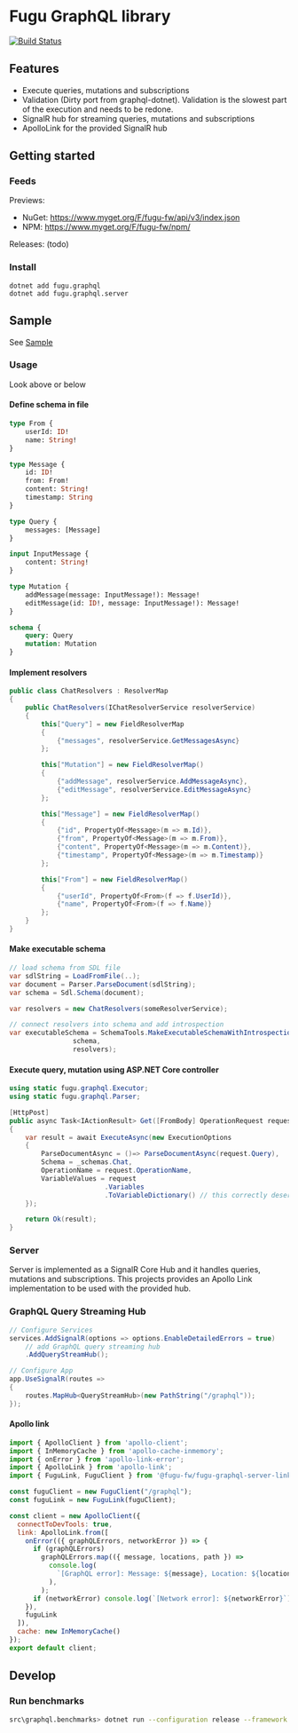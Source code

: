 Fugu GraphQL library
=====================================

[![Build Status](https://dev.azure.com/fugu-fw/graphql/_apis/build/status/pekkah.fugu-graphql)](https://dev.azure.com/fugu-fw/graphql/_build/latest?definitionId=1)


## Features

* Execute queries, mutations and subscriptions
* Validation (Dirty port from graphql-dotnet). Validation is the slowest part of the execution and needs to be redone.
* SignalR hub for streaming queries, mutations and subscriptions
* ApolloLink for the provided SignalR hub


## Getting started

### Feeds

Previews: 

* NuGet: https://www.myget.org/F/fugu-fw/api/v3/index.json
* NPM: https://www.myget.org/F/fugu-fw/npm/

Releases:
(todo)

### Install 

```
dotnet add fugu.graphql
dotnet add fugu.graphql.server
```

## Sample

See [Sample](https://github.com/pekkah/fugu-graphql-samples)


### Usage

Look above or below

#### Define schema in file

```graphql
type From {
    userId: ID!
    name: String!
}

type Message {
    id: ID!
    from: From!
    content: String!
    timestamp: String
}

type Query {
    messages: [Message]
}

input InputMessage {
    content: String!
}

type Mutation {
    addMessage(message: InputMessage!): Message!
    editMessage(id: ID!, message: InputMessage!): Message!
}

schema {
    query: Query
    mutation: Mutation
}
```

#### Implement resolvers

```csharp
public class ChatResolvers : ResolverMap
{
    public ChatResolvers(IChatResolverService resolverService)
    {
        this["Query"] = new FieldResolverMap
        {
            {"messages", resolverService.GetMessagesAsync}
        };

        this["Mutation"] = new FieldResolverMap()
        {
            {"addMessage", resolverService.AddMessageAsync},
            {"editMessage", resolverService.EditMessageAsync}
        };

        this["Message"] = new FieldResolverMap()
        {
            {"id", PropertyOf<Message>(m => m.Id)},
            {"from", PropertyOf<Message>(m => m.From)},
            {"content", PropertyOf<Message>(m => m.Content)},
            {"timestamp", PropertyOf<Message>(m => m.Timestamp)}
        };

        this["From"] = new FieldResolverMap()
        {
            {"userId", PropertyOf<From>(f => f.UserId)},
            {"name", PropertyOf<From>(f => f.Name)}
        };
    }
}
```

#### Make executable schema

```csharp
// load schema from SDL file
var sdlString = LoadFromFile(..);
var document = Parser.ParseDocument(sdlString);
var schema = Sdl.Schema(document);

var resolvers = new ChatResolvers(someResolverService);

// connect resolvers into schema and add introspection
var executableSchema = SchemaTools.MakeExecutableSchemaWithIntrospection(
                schema,
                resolvers);
```

#### Execute query, mutation using ASP.NET Core controller

```csharp
using static fugu.graphql.Executor;
using static fugu.graphql.Parser;

[HttpPost]
public async Task<IActionResult> Get([FromBody] OperationRequest request)
{
    var result = await ExecuteAsync(new ExecutionOptions
    {
        ParseDocumentAsync = ()=> ParseDocumentAsync(request.Query),
        Schema = _schemas.Chat,
        OperationName = request.OperationName,
        VariableValues = request
                        .Variables
                        .ToVariableDictionary() // this correctly deserializes the nested dictionaries
    });

    return Ok(result);
}
```

### Server

Server is implemented as a SignalR Core Hub and it handles queries, mutations
and subscriptions. This projects provides an Apollo Link implementation to be
used with the provided hub.

### GraphQL Query Streaming Hub

```csharp
// Configure Services
services.AddSignalR(options => options.EnableDetailedErrors = true)
    // add GraphQL query streaming hub
    .AddQueryStreamHub();

// Configure App
app.UseSignalR(routes =>
{
    routes.MapHub<QueryStreamHub>(new PathString("/graphql"));
});

```

#### Apollo link

```js
import { ApolloClient } from 'apollo-client';
import { InMemoryCache } from 'apollo-cache-inmemory';
import { onError } from 'apollo-link-error';
import { ApolloLink } from 'apollo-link';
import { FuguLink, FuguClient } from '@fugu-fw/fugu-graphql-server-link';

const fuguClient = new FuguClient("/graphql");
const fuguLink = new FuguLink(fuguClient);

const client = new ApolloClient({
  connectToDevTools: true,
  link: ApolloLink.from([
    onError(({ graphQLErrors, networkError }) => {
      if (graphQLErrors)
        graphQLErrors.map(({ message, locations, path }) =>
          console.log(
            `[GraphQL error]: Message: ${message}, Location: ${locations}, Path: ${path}`,
          ),
        );
      if (networkError) console.log(`[Network error]: ${networkError}`);
    }),
    fuguLink
  ]),
  cache: new InMemoryCache()
});
export default client;
```

## Develop

### Run benchmarks

```bash
src\graphql.benchmarks> dotnet run --configuration release --framework netcoreapp22
```
